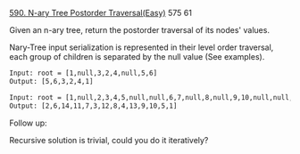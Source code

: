 [590. N-ary Tree Postorder Traversal(Easy)](https://leetcode.com/problems/n-ary-tree-postorder-traversal/)
575
61

Given an n-ary tree, return the postorder traversal of its nodes' values.

Nary-Tree input serialization is represented in their level order traversal, each group of children is separated by the null value (See examples).

```html
Input: root = [1,null,3,2,4,null,5,6]
Output: [5,6,3,2,4,1]

Input: root = [1,null,2,3,4,5,null,null,6,7,null,8,null,9,10,null,null,11,null,12,null,13,null,null,14]
Output: [2,6,14,11,7,3,12,8,4,13,9,10,5,1]
```
Follow up:

Recursive solution is trivial, could you do it iteratively?